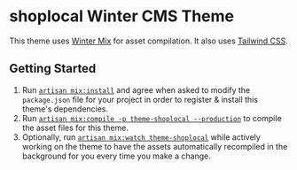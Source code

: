 # shoplocal Winter CMS Theme

This theme uses [Winter Mix](https://wintercms.com/docs/console/asset-compilation) for asset compilation. It also uses [Tailwind CSS](https://tailwindcss.com/).

## Getting Started

1. Run [`artisan mix:install`](https://wintercms.com/docs/console/asset-compilation#mix-install) and agree when asked to modify the `package.json` file for your project in order to register & install this theme's dependencies.
2. Run [`artisan mix:compile -p theme-shoplocal --production`](https://wintercms.com/docs/console/asset-compilation#mix-compile) to compile the asset files for this theme.
3. Optionally, run [`artisan mix:watch theme-shoplocal`](https://wintercms.com/docs/console/asset-compilation#mix-watch) while actively working on the theme to have the assets automatically recompiled in the background for you every time you make a change.
